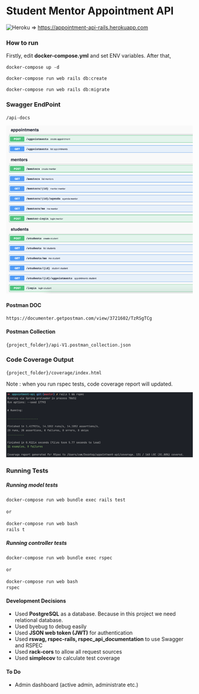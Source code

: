 
# Student Mentor Appointment API

![Heroku](http://heroku-badge.herokuapp.com/?app=appointment-api-rails&style=flat) => https://appointment-api-rails.herokuapp.com


### How to run

Firstly, edit **docker-compose.yml** and set ENV variables. After that,

```
docker-compose up -d
```

```
docker-compose run web rails db:create 
```

 ```
docker-compose run web rails db:migrate 
```

### Swagger EndPoint

```
/api-docs
```  

![Swagger](swagger.png)


#### Postman DOC
```
https://documenter.getpostman.com/view/3721602/TzRSgTCg
```

#### Postman Collection
```
{project_folder}/api-V1.postman_collection.json
```

### Code Coverage Output
```
{project_folder}/coverage/index.html
``` 
Note : when you run rspec tests, code coverage report will updated.

![Test Results](test-result.png)


### Running Tests

##### Running model tests

```
docker-compose run web bundle exec rails test

or 

docker-compose run web bash
rails t

```

##### Running controller tests

```
docker-compose run web bundle exec rspec

or 

docker-compose run web bash
rspec
```

#### Development Decisions

- Used **PostgreSQL** as a database. Because in this project we need relational database.
- Used byebug to debug easily
- Used **JSON web token (JWT)** for authentication
- Used **rswag, rspec-rails, rspec_api_documentation** to use Swagger and RSPEC
- Used **rack-cors** to allow all request sources
- Used **simplecov** to calculate test coverage

#### To Do

- Admin dashboard (active admin, administrate etc.)
